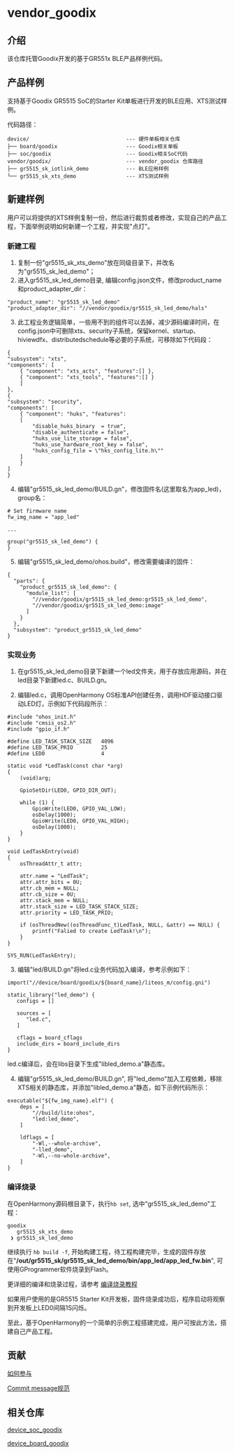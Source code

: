 # vendor_goodix

## 介绍

该仓库托管Goodix开发的基于GR551x BLE产品样例代码。

## 产品样例

支持基于Goodix GR5515 SoC的Starter Kit单板进行开发的BLE应用、XTS测试样例。

代码路径：

```
device/                               --- 硬件单板相关仓库
├── board/goodix                      --- Goodix相关单板
├── soc/goodix                        --- Goodix相关SoC代码
vendor/goodix/                        --- vendor_goodix 仓库路径
├── gr5515_sk_iotlink_demo            --- BLE应用样例
└── gr5515_sk_xts_demo                --- XTS测试样例
```

## 新建样例

用户可以将提供的XTS样例复制一份，然后进行裁剪或者修改，实现自己的产品工程，下面举例说明如何新建一个工程，并实现"点灯"。

### 新建工程

1. 复制一份"gr5515_sk_xts_demo"放在同级目录下，并改名为"gr5515_sk_led_demo"；
2. 进入gr5515_sk_led_demo目录, 编辑config.json文件，修改product_name和product_adapter_dir：

```
"product_name": "gr5515_sk_led_demo"
"product_adapter_dir": "//vendor/goodix/gr5515_sk_led_demo/hals"
```
3. 此工程业务逻辑简单，一些用不到的组件可以去掉，减少源码编译时间，在config.json中可删除xts、security子系统，保留kernel、startup、hiviewdfx、distributedschedule等必要的子系统，可移除如下代码段：

```
{
"subsystem": "xts",
"components": [
    { "component": "xts_acts", "features":[] },
    { "component": "xts_tools", "features":[] }
    ]
},
{
"subsystem": "security",
"components": [
    { "component": "huks", "features": 
    [
        "disable_huks_binary  = true",
        "disable_authenticate = false",
        "huks_use_lite_storage = false",
        "huks_use_hardware_root_key = false",
        "huks_config_file = \"hks_config_lite.h\""
    ]
    }
]
}
```

4. 编辑"gr5515_sk_led_demo/BUILD.gn"，修改固件名(这里取名为app_led)，group名：

```
# Set firmware name
fw_img_name = "app_led"

...

group("gr5515_sk_led_demo") {
}

```
5. 编辑"gr5515_sk_led_demo/ohos.build"，修改需要编译的固件：

```
{
  "parts": {
    "product_gr5515_sk_led_demo": {
      "module_list": [
        "//vendor/goodix/gr5515_sk_led_demo:gr5515_sk_led_demo",
        "//vendor/goodix/gr5515_sk_led_demo:image"
      ]
    }
  },
  "subsystem": "product_gr5515_sk_led_demo"
}

```

### 实现业务

1. 在gr5515_sk_led_demo目录下新建一个led文件夹，用于存放应用源码，并在led目录下新建led.c、BUILD.gn。

2. 编辑led.c，调用OpenHarmony OS标准API创建任务，调用HDF驱动接口驱动LED灯，示例如下代码段所示：

```
#include "ohos_init.h"
#include "cmsis_os2.h"
#include "gpio_if.h"

#define LED_TASK_STACK_SIZE   4096
#define LED_TASK_PRIO         25
#define LED0                  4

static void *LedTask(const char *arg)
{
    (void)arg;

    GpioSetDir(LED0, GPIO_DIR_OUT);

    while (1) {
        GpioWrite(LED0, GPIO_VAL_LOW);
        osDelay(1000);
        GpioWrite(LED0, GPIO_VAL_HIGH);
        osDelay(1000);
    }
}

void LedTaskEntry(void)
{
    osThreadAttr_t attr;

    attr.name = "LedTask";
    attr.attr_bits = 0U;
    attr.cb_mem = NULL;
    attr.cb_size = 0U;
    attr.stack_mem = NULL;
    attr.stack_size = LED_TASK_STACK_SIZE;
    attr.priority = LED_TASK_PRIO;

    if (osThreadNew((osThreadFunc_t)LedTask, NULL, &attr) == NULL) {
        printf("Falied to create LedTask!\n");
    }
}

SYS_RUN(LedTaskEntry);

```

3. 编辑"led/BUILD.gn"将led.c业务代码加入编译，参考示例如下：

```
import("//device/board/goodix/${board_name}/liteos_m/config.gni")

static_library("led_demo") {
   configs = []

   sources = [
      "led.c",
   ]

   cflags = board_cflags
   include_dirs = board_include_dirs
}
```
led.c编译后，会在libs目录下生成"libled_demo.a"静态库。

4. 编辑"gr5515_sk_led_demo/BUILD.gn", 将"led_demo"加入工程依赖，移除XTS相关的静态库，并添加"libled_demo.a"静态，如下示例代码所示：

```
executable("${fw_img_name}.elf") {
    deps = [
        "//build/lite:ohos",
        "led:led_demo",
    ]

    ldflags = [
        "-Wl,--whole-archive",
        "-lled_demo",
        "-Wl,--no-whole-archive",
    ]
}
```

### 编译烧录

在OpenHarmony源码根目录下，执行`hb set`, 选中"gr5515_sk_led_demo"工程：

```
goodix
   gr5515_sk_xts_demo
 ❯ gr5515_sk_led_demo
```

继续执行 `hb build -f`, 开始构建工程，待工程构建完毕，生成的固件存放在"**/out/gr5515_sk/gr5515_sk_led_demo/bin/app_led/app_led_fw.bin**", 可使用GProgrammer软件烧录到Flash。

更详细的编译和烧录过程，请参考 [编译烧录教程](https://gitee.com/openharmony-sig/device_soc_goodix/blob/master/README.md)

如果用户使用的是GR5515 Starter Kit开发板，固件烧录成功后，程序启动将观察到开发板上LED0间隔1S闪烁。

至此，基于OpenHarmony的一个简单的示例工程搭建完成，用户可按此方法，搭建自己产品工程。

## 贡献

[如何参与](https://gitee.com/openharmony/docs/blob/HEAD/zh-cn/contribute/%E5%8F%82%E4%B8%8E%E8%B4%A1%E7%8C%AE.md)

[Commit message规范](https://gitee.com/openharmony/device_qemu/wikis/Commit%20message%E8%A7%84%E8%8C%83?sort_id=4042860)


## 相关仓库

[device_soc_goodix](https://gitee.com/openharmony/device_soc_goodix)

[device_board_goodix](https://gitee.com/openharmony/device_board_goodix)
